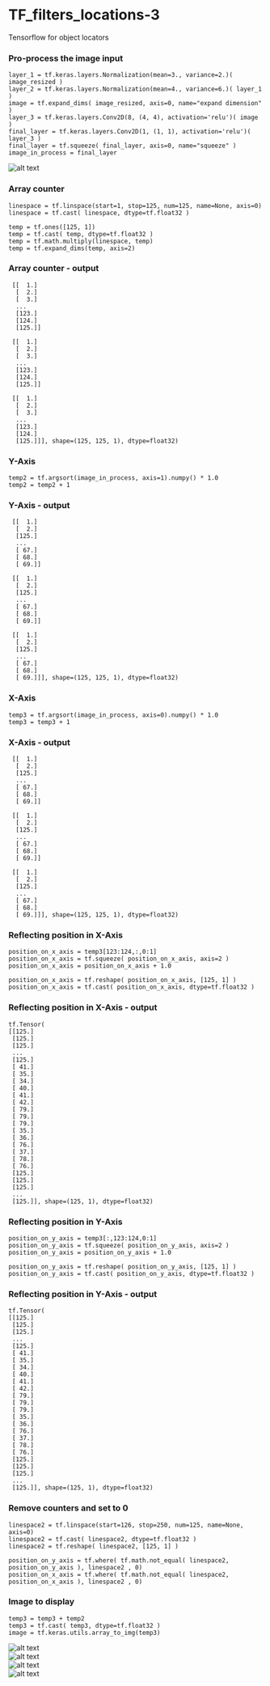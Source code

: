 # TF_filters_locations-3
Tensorflow for object locators

### Pro-process the image input ###

```
layer_1 = tf.keras.layers.Normalization(mean=3., variance=2.)( image_resized )
layer_2 = tf.keras.layers.Normalization(mean=4., variance=6.)( layer_1 )
image = tf.expand_dims( image_resized, axis=0, name="expand dimension" )
layer_3 = tf.keras.layers.Conv2D(8, (4, 4), activation='relu')( image )
final_layer = tf.keras.layers.Conv2D(1, (1, 1), activation='relu')( layer_3 )
final_layer = tf.squeeze( final_layer, axis=0, name="squeeze" )
image_in_process = final_layer
```

![alt text](https://github.com/jkaewprateep/TF_filters_locations-3/blob/main/Image_Filters.gif)</br>

### Array counter ###

```
linespace = tf.linspace(start=1, stop=125, num=125, name=None, axis=0)
linespace = tf.cast( linespace, dtype=tf.float32 )

temp = tf.ones([125, 1])
temp = tf.cast( temp, dtype=tf.float32 )
temp = tf.math.multiply(linespace, temp)
temp = tf.expand_dims(temp, axis=2)
```

### Array counter - output  ###

```
 [[  1.]
  [  2.]
  [  3.]
  ...
  [123.]
  [124.]
  [125.]]

 [[  1.]
  [  2.]
  [  3.]
  ...
  [123.]
  [124.]
  [125.]]

 [[  1.]
  [  2.]
  [  3.]
  ...
  [123.]
  [124.]
  [125.]]], shape=(125, 125, 1), dtype=float32)
```

### Y-Axis ###

```
temp2 = tf.argsort(image_in_process, axis=1).numpy() * 1.0
temp2 = temp2 + 1
```

### Y-Axis - output ###

```
 [[  1.]
  [  2.]
  [125.]
  ...
  [ 67.]
  [ 68.]
  [ 69.]]

 [[  1.]
  [  2.]
  [125.]
  ...
  [ 67.]
  [ 68.]
  [ 69.]]

 [[  1.]
  [  2.]
  [125.]
  ...
  [ 67.]
  [ 68.]
  [ 69.]]], shape=(125, 125, 1), dtype=float32)
```

### X-Axis ###

```
temp3 = tf.argsort(image_in_process, axis=0).numpy() * 1.0
temp3 = temp3 + 1
```

### X-Axis - output ###

```
 [[  1.]
  [  2.]
  [125.]
  ...
  [ 67.]
  [ 68.]
  [ 69.]]

 [[  1.]
  [  2.]
  [125.]
  ...
  [ 67.]
  [ 68.]
  [ 69.]]

 [[  1.]
  [  2.]
  [125.]
  ...
  [ 67.]
  [ 68.]
  [ 69.]]], shape=(125, 125, 1), dtype=float32)
```

### Reflecting position in X-Axis ###

```
position_on_x_axis = temp3[123:124,:,0:1]
position_on_x_axis = tf.squeeze( position_on_x_axis, axis=2 )
position_on_x_axis = position_on_x_axis + 1.0

position_on_x_axis = tf.reshape( position_on_x_axis, [125, 1] )
position_on_x_axis = tf.cast( position_on_x_axis, dtype=tf.float32 )
```

### Reflecting position in X-Axis - output  ###

```
tf.Tensor(
[[125.]
 [125.]
 [125.]
 ...
 [125.]
 [ 41.]
 [ 35.]
 [ 34.]
 [ 40.]
 [ 41.]
 [ 42.]
 [ 79.]
 [ 79.]
 [ 79.]
 [ 35.]
 [ 36.]
 [ 76.]
 [ 37.]
 [ 78.]
 [ 76.]
 [125.]
 [125.]
 [125.]
 ...
 [125.]], shape=(125, 1), dtype=float32)
```

### Reflecting position in Y-Axis ###

```
position_on_y_axis = temp3[:,123:124,0:1]
position_on_y_axis = tf.squeeze( position_on_y_axis, axis=2 )
position_on_y_axis = position_on_y_axis + 1.0

position_on_y_axis = tf.reshape( position_on_y_axis, [125, 1] )
position_on_y_axis = tf.cast( position_on_y_axis, dtype=tf.float32 )
```

### Reflecting position in Y-Axis - output  ###

```
tf.Tensor(
[[125.]
 [125.]
 [125.]
 ...
 [125.]
 [ 41.]
 [ 35.]
 [ 34.]
 [ 40.]
 [ 41.]
 [ 42.]
 [ 79.]
 [ 79.]
 [ 79.]
 [ 35.]
 [ 36.]
 [ 76.]
 [ 37.]
 [ 78.]
 [ 76.]
 [125.]
 [125.]
 [125.]
 ...
 [125.]], shape=(125, 1), dtype=float32)
```

### Remove counters and set to 0 ###

```
linespace2 = tf.linspace(start=126, stop=250, num=125, name=None, axis=0)
linespace2 = tf.cast( linespace2, dtype=tf.float32 )
linespace2 = tf.reshape( linespace2, [125, 1] )

position_on_y_axis = tf.where( tf.math.not_equal( linespace2, position_on_y_axis ), linespace2 , 0)
position_on_x_axis = tf.where( tf.math.not_equal( linespace2, position_on_x_axis ), linespace2 , 0)
```

### Image to display ###

```
temp3 = temp3 + temp2
temp3 = tf.cast( temp3, dtype=tf.float32 )
image = tf.keras.utils.array_to_img(temp3)
```

![alt text](https://github.com/jkaewprateep/TF_filters_locations-3/blob/main/SingleObejct_detection.gif)</br>
![alt text](https://github.com/jkaewprateep/TF_filters_locations-3/blob/main/MultipleObject_detection.gif)</br>
![alt text](https://github.com/jkaewprateep/TF_filters_locations-3/blob/main/WaterWorld_GamePlay.gif)</br>
![alt text](https://github.com/jkaewprateep/TF_filters_locations-3/blob/main/Movement_detection.gif)</br>

